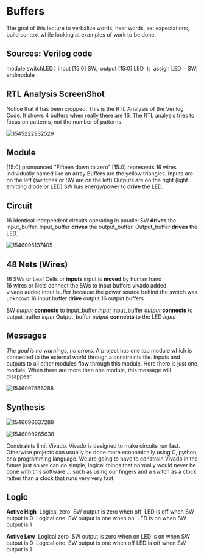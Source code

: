 # Buffers

The goal of this lecture to verbalize words, hear words, set expectations, build context while looking at examples of work to be done.  

## Sources: Verilog code

module switchLED(
​    input [15:0] SW,
​    output [15:0] LED
​    );
​    assign LED = SW;
endmodule

## RTL Analysis ScreenShot

Notice that it has been cropped.  This is the RTL Analysis of the Verilog Code. It  shows 4 buffers when really there are 16. The RTL analysis  tries to focus on patterns, not the number of patterns.

![1545222932529](1545222932529.png)

## Module

[15:0] pronounced "Fifteen down to zero"
[15:0] represents 16 wires individually named like an array
Buffers are the yellow triangles. 
Inputs are on the left (switches or SW are on the left)
Outputs are on the right (light emitting diode or LED)
SW has energy/power to **drive** the LED. 

## Circuit 

16 identical independent circuits operating in parallel
SW **drives** the input_buffer.
Input_buffer **drives** the output_buffer.
Output_buffer **drives** the LED.

![1546095137405](1546095137405.png)

## 48 Nets (Wires) 

16 SWs or Leaf Cells or **inputs**
 input is **moved** by human hand  
16 wires  or Nets connect the SWs to input buffers vivado added     
vivado added input buffer because the power source behind the switch was unknown
16  input buffer **drive** output 16 output buffers

SW *output* **connects** to input_buffer *input*
Input_buffer *output* **connects** to output_buffer *input*
Output_buffer *output* **connects** to the LED *input*

## Messages

*The  goal is no warnings, no errors.* 
A project has one top module which is connected to the external world through a constraints file.
Inputs and outputs to all other modules flow through this module. 
Here there is just one module. When there are more than one module, this message will disappear. 

![1546097566288](1546097566288.png)

## Synthesis

![1546096637289](1546096637289.png)

![1546099265638](1546099265638.png)

Constraints limit Vivado. Vivado is designed to make circuits run fast. Otherwise projects can usually be done more economically using C, python, or a programming language. We are going to have to constrain Vivado in the future just so we can do simple, logical things that normally would never be done with this software ... such as using our fingers  and a switch as a clock rather than a clock that runs very very fast.

## Logic

**Active High**
​	Logical zero
​		SW output is zero when off
​		LED is off when SW output is 0
​	Logical one
​		SW output is one when on
​		LED is on when SW output is 1

**Active Low**
​	Logical zero
​		SW output is zero when on
​		LED is on when SW output is 0
​	Logical one
​		SW output is one when off
​		LED is off when SW output is 1

## #######################################









